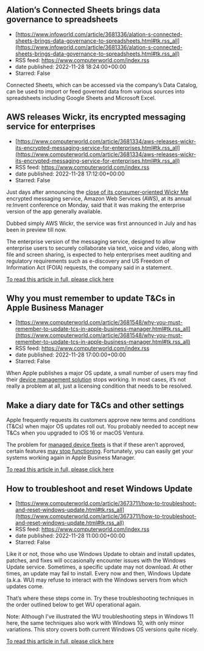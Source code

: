 ## Alation’s Connected Sheets brings data governance to spreadsheets
 - [https://www.infoworld.com/article/3681336/alation-s-connected-sheets-brings-data-governance-to-spreadsheets.html#tk.rss_all](https://www.infoworld.com/article/3681336/alation-s-connected-sheets-brings-data-governance-to-spreadsheets.html#tk.rss_all)
 - RSS feed: https://www.computerworld.com/index.rss
 - date published: 2022-11-28 18:24:00+00:00
 - Starred: False

Connected Sheets, which can be accessed via the company’s Data Catalog, can be used to import or feed governed data from various sources into spreadsheets including Google Sheets and Microsoft Excel.

## AWS releases Wickr, its encrypted messaging service for enterprises
 - [https://www.computerworld.com/article/3681334/aws-releases-wickr-its-encrypted-messaging-service-for-enterprises.html#tk.rss_all](https://www.computerworld.com/article/3681334/aws-releases-wickr-its-encrypted-messaging-service-for-enterprises.html#tk.rss_all)
 - RSS feed: https://www.computerworld.com/index.rss
 - date published: 2022-11-28 17:12:00+00:00
 - Starred: False

<article>
	<section class="page">
<p>Just days after announcing the <a href="https://www.computerworld.com/article/3680554/amazon-shuts-wickr-me-encrypted-messaging-service-enterprise-service-remains.html">close of its consumer-oriented Wickr Me</a> encrypted messaging service, Amazon Web Services (AWS), at its annual re:Invent conference on Monday, said that it was making the enterprise version of the app generally available.</p><p>Dubbed simply AWS Wickr, the service was first announced in July and has been in preview till now.</p><p>The enterprise version of the messaging service, designed to allow enterprise users to securely collaborate via text, voice and video, along with file and screen sharing, is expected to help enterprises meet auditing and regulatory requirements such as e-discovery and US Freedom of Information Act (FOIA) requests, the company said in a statement.</p><p class="jumpTag"><a href="https://www.computerworld.com/article/3681334/aws-releases-wickr-its-encrypted-messaging-service-for-enterprises.html#jump">To read this article in full, please click here</a></p></section></article>

## Why you must remember to update T&Cs in Apple Business Manager
 - [https://www.computerworld.com/article/3681548/why-you-must-remember-to-update-tcs-in-apple-business-manager.html#tk.rss_all](https://www.computerworld.com/article/3681548/why-you-must-remember-to-update-tcs-in-apple-business-manager.html#tk.rss_all)
 - RSS feed: https://www.computerworld.com/index.rss
 - date published: 2022-11-28 17:00:00+00:00
 - Starred: False

<article>
	<section class="page">
<p>When Apple publishes a major OS update, a small number of users may find their <a href="https://www.computerworld.com/article/3669290/jamfs-q2-earnings-show-customers-up-34-devices-up-224.html">device management solution</a> stops working. In most cases, it’s not really a problem at all, just a licensing condition that needs to be resolved.</p><h2><strong>Make a diary date for T&amp;Cs and other settings</strong></h2>
<p>Apple frequently requests its customers approve new terms and conditions (T&amp;Cs) when major OS updates roll out. You probably needed to accept new T&amp;Cs when you upgraded to iOS 16 or macOS Ventura.</p><p>The problem for <a href="https://www.computerworld.com/article/3671810/how-apple-is-improving-mac-device-management-in-macos-13.html">managed device fleets</a> is that if these aren’t approved, certain features <a href="https://blog.kandji.io/how-to-troubleshoot-apple-business-manager" rel="noopener nofollow" target="_blank">may stop functioning</a>. Fortunately, you can easily get your systems working again in Apple Business Manager.</p><p class="jumpTag"><a href="https://www.computerworld.com/article/3681548/why-you-must-remember-to-update-tcs-in-apple-business-manager.html#jump">To read this article in full, please click here</a></p></section></article>

## How to troubleshoot and reset Windows Update
 - [https://www.computerworld.com/article/3673711/how-to-troubleshoot-and-reset-windows-update.html#tk.rss_all](https://www.computerworld.com/article/3673711/how-to-troubleshoot-and-reset-windows-update.html#tk.rss_all)
 - RSS feed: https://www.computerworld.com/index.rss
 - date published: 2022-11-28 11:00:00+00:00
 - Starred: False

<article>
	<section class="page">
<p>Like it or not, those who use Windows Update to obtain and install updates, patches, and fixes will occasionally encounter issues with the Windows Update service. Sometimes, a specific update may not download. At other times, an update may fail to install. Every now and then, Windows Update (a.k.a. WU) may refuse to interact with the Windows servers from which updates come.</p><p>That’s where these steps come in. Try these troubleshooting techniques in the order outlined below to get WU operational again.</p><p>Note: Although I’ve illustrated the WU troubleshooting steps in Windows 11 here, the same techniques also work with Windows 10, with only minor variations. This story covers both current Windows OS versions quite nicely.</p><p class="jumpTag"><a href="https://www.computerworld.com/article/3673711/how-to-troubleshoot-and-reset-windows-update.html#jump">To read this article in full, please click here</a></p></section></article>
